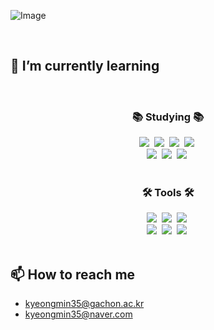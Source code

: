 ![Image](https://github.com/user-attachments/assets/f258b1f5-4d75-40b2-9049-70daf0a4213c)

<br>

 ## 🌱 I’m currently learning
  <br>
  <h3 align="center">📚 Studying 📚</h3>
  <div align="center">
    <img src="https://img.shields.io/badge/html5-E34F26.svg?style=for-the-badge&logo=html5&logoColor=white" />&nbsp
    <img src="https://img.shields.io/badge/css3-1572B6.svg?style=for-the-badge&logo=css3&logoColor=white" />&nbsp
    <img src="https://img.shields.io/badge/javascript-F7DF1E.svg?style=for-the-badge&logo=javascript&logoColor=20232a" />&nbsp
    <img src="https://img.shields.io/badge/python-3670A0?style=for-the-badge&logo=python&logoColor=ffdd54" />&nbsp
  </div>
  <div align="center">
    <img src="https://img.shields.io/badge/django-092E20?style=for-the-badge&logo=django&logoColor=092E20" />&nbsp
    <img src="https://img.shields.io/badge/react-20232a.svg?style=for-the-badge&logo=react&logoColor=61DAFB" />&nbsp
    <img src="https://img.shields.io/badge/typescript-007ACC.svg?style=for-the-badge&logo=typescript&logoColor=white" />&nbsp
  </div>
  <br>
  <h3 align="center">🛠 Tools 🛠</h3>
  <div align="center">
    <img src="https://img.shields.io/badge/git-F05033.svg?style=for-the-badge&logo=git&logoColor=white" />&nbsp
    <img src="https://img.shields.io/badge/github-181717.svg?style=for-the-badge&logo=github&logoColor=white" />&nbsp
    <img src="https://img.shields.io/badge/Notion-F3F3F3.svg?style=for-the-badge&logo=notion&logoColor=black" />&nbsp
  </div>
  <div align="center">
    <img src="https://img.shields.io/badge/figma-9400D3.svg?style=for-the-badge&logo=figma&logoColor=black" />&nbsp
    <img src="https://img.shields.io/badge/Colab-FFA500.svg?style=for-the-badge&logo=googlecolab&logoColor=F7DF1E" />&nbsp
    <img src="https://img.shields.io/badge/VSCode-00BFFF.svg?style=for-the-badge&logo=visual-studio-code&logoColor=22ABF3" />&nbsp
  </div>
  
  <br>
  
## 📫 How to reach me
- kyeongmin35@gachon.ac.kr
- kyeongmin35@naver.com
